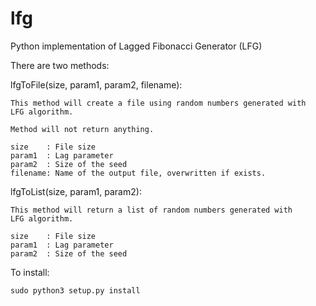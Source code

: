lfg
===

Python implementation of Lagged Fibonacci Generator (LFG)

There are two methods:

  lfgToFile(size, param1, param2, filename):

    This method will create a file using random numbers generated with 
    LFG algorithm.

    Method will not return anything.

    size    : File size
    param1  : Lag parameter
    param2  : Size of the seed
    filename: Name of the output file, overwritten if exists.


  lfgToList(size, param1, param2):

    This method will return a list of random numbers generated with 
    LFG algorithm.

    size    : File size
    param1  : Lag parameter
    param2  : Size of the seed

To install:
    
    sudo python3 setup.py install
